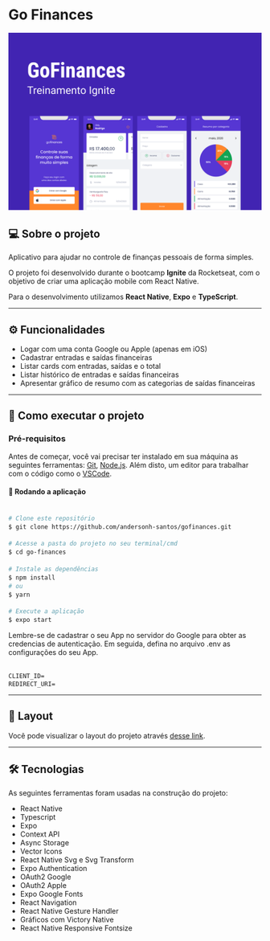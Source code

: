 # Go Finances



![](https://raw.githubusercontent.com/BrunoSaibert/go-finances/main/src/assets/cover.png)

## 💻 Sobre o projeto

Aplicativo para ajudar no controle de finanças pessoais de forma simples.

O projeto foi desenvolvido durante o bootcamp **Ignite** da Rocketseat, com o objetivo de criar uma aplicação mobile com React Native.

Para o desenvolvimento utilizamos **React Native**, **Expo** e **TypeScript**.

---

## ⚙️ Funcionalidades

- Logar com uma conta Google ou Apple (apenas em iOS)
- Cadastrar entradas e saídas financeiras
- Listar cards com entradas, saídas e o total
- Listar histórico de entradas e saídas financeiras
- Apresentar gráfico de resumo com as categorias de saídas financeiras

---

## 🚀 Como executar o projeto

### Pré-requisitos

Antes de começar, você vai precisar ter instalado em sua máquina as seguintes ferramentas:
[Git](https://git-scm.com), [Node.js](https://nodejs.org/en/).
Além disto, um editor para trabalhar com o código como o [VSCode](https://code.visualstudio.com/).

#### 🧭 Rodando a aplicação

```bash

# Clone este repositório
$ git clone https://github.com/andersonh-santos/gofinances.git

# Acesse a pasta do projeto no seu terminal/cmd
$ cd go-finances

# Instale as dependências
$ npm install
# ou
$ yarn

# Execute a aplicação
$ expo start

```

Lembre-se de cadastrar o seu App no servidor do Google para obter as credencias de autenticação. Em seguida, defina no arquivo .env as configurações do seu App.

```

CLIENT_ID=
REDIRECT_URI=

```

---

## 🔖 Layout

Você pode visualizar o layout do projeto através [desse link](https://www.figma.com/file/iqwSYiLThiSajHqWAQyVXO/GoFinances-Ignite?node-id=5154%3A131).

---

## 🛠 Tecnologias

As seguintes ferramentas foram usadas na construção do projeto:

- React Native
- Typescript
- Expo
- Context API
- Async Storage
- Vector Icons
- React Native Svg e Svg Transform
- Expo Authentication
- OAuth2 Google
- OAuth2 Apple
- Expo Google Fonts
- React Navigation
- React Native Gesture Handler
- Gráficos com Victory Native
- React Native Responsive Fontsize
